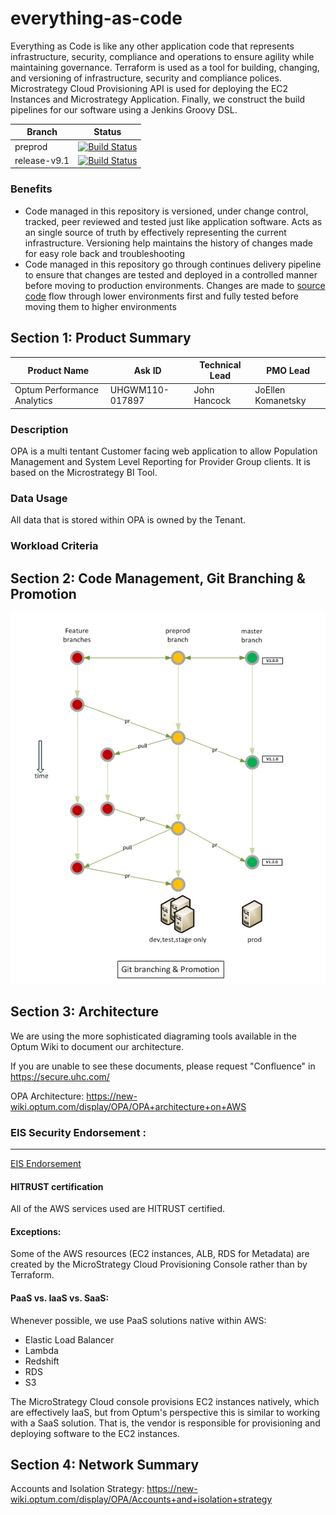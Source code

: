 # everything-as-code
Everything as Code is like any other application code that represents infrastructure, security, compliance and operations to ensure agility while maintaining governance.
Terraform  is used as a tool for building, changing, and versioning of infrastructure, security and compliance polices.
Microstrategy Cloud Provisioning API is used for deploying the EC2 Instances and Microstrategy Application.
Finally, we construct the build pipelines for our software using a Jenkins Groovy DSL.

| Branch | Status |
|--------|--------|
|preprod|[![Build Status](https://jenkins-opa-jenkins.ocp-elr-core-nonprod.optum.com/job/OPA/job/OPA-EAC/job/preprod/badge/icon)](https://jenkins-opa-jenkins.ocp-elr-core-nonprod.optum.com/job/OPA/job/OPA-EAC/job/preprod/)|
|release-v9.1|[![Build Status](https://jenkins-opa-jenkins.ocp-elr-core-nonprod.optum.com/job/OPA/job/OPA-EAC/job/release-v9.1/badge/icon)](https://jenkins-opa-jenkins.ocp-elr-core-nonprod.optum.com/job/OPA/job/OPA-EAC/job/release-v9.1/)|


### Benefits
* Code managed in this repository is versioned, under change control, tracked, peer reviewed and tested just like application software. Acts as an single source of truth by effectively representing the current infrastructure. Versioning help maintains the history of changes made for easy role back and troubleshooting
* Code managed in this repository go through continues delivery pipeline to ensure that changes are tested and deployed in a controlled manner before moving to production environments. Changes are made to [source code](terraform/src/) flow through lower environments first and fully tested before moving them to higher environments

## Section 1: Product Summary

| Product Name | Ask ID          | Technical Lead | PMO Lead       |
| ------------ | --------------- | -------------- | -------------- |
| Optum Performance Analytics  | UHGWM110-017897 | John Hancock  | JoEllen Komanetsky |

### Description

OPA is a multi tentant Customer facing web application to allow Population Management and System Level Reporting for Provider Group clients.  It is based on the Microstrategy BI Tool.

### Data Usage

All data that is stored within OPA is owned by the Tenant.  

### Workload Criteria



## Section 2: Code Management, Git Branching & Promotion
![Git Branching](./images/git_branch.PNG)

## Section 3: Architecture

We  are using the more sophisticated diagraming tools available in the Optum Wiki to document our architecture.

If you are unable to see these documents, please request "Confluence" in https://secure.uhc.com/


OPA Architecture: https://new-wiki.optum.com/display/OPA/OPA+architecture+on+AWS






### EIS Security Endorsement :
----------
[EIS Endorsement](documents/EIS-Solution-Intent.md)


#### HITRUST certification

All of the AWS services used are HITRUST certified.

#### Exceptions:

Some of the AWS resources (EC2 instances, ALB, RDS for Metadata) are created by the MicroStrategy Cloud Provisioning Console rather than by Terraform.

#### PaaS vs. IaaS vs. SaaS:

Whenever possible, we use PaaS solutions native within AWS:

* Elastic Load Balancer
* Lambda
* Redshift
* RDS
* S3

The MicroStrategy Cloud console provisions EC2 instances natively, which are
effectively IaaS, but from Optum's perspective this is similar to working
with a SaaS solution.  That is, the vendor is responsible for provisioning
and deploying software to the EC2 instances.

## Section 4: Network Summary
Accounts and Isolation Strategy: https://new-wiki.optum.com/display/OPA/Accounts+and+isolation+strategy

